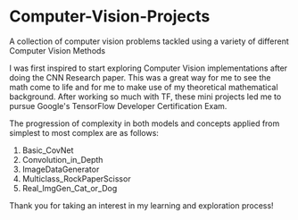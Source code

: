 # Computer-Vision-Projects
A collection of computer vision problems tackled using a variety of different Computer Vision Methods

I was first inspired to start exploring Computer Vision implementations after doing the CNN
Research paper. This was a great way for me to see the math come to life and for me to make use
of my theoretical mathematical background. After working so much with TF, these mini projects
led me to pursue Google's TensorFlow Developer Certification Exam. 

The progression of complexity in both models and concepts applied from simplest to most complex are 
as follows:
1. Basic_CovNet
2. Convolution_in_Depth
3. ImageDataGenerator
4. Multiclass_RockPaperScissor
5. Real_ImgGen_Cat_or_Dog

Thank you for taking an interest in my learning and exploration process!
